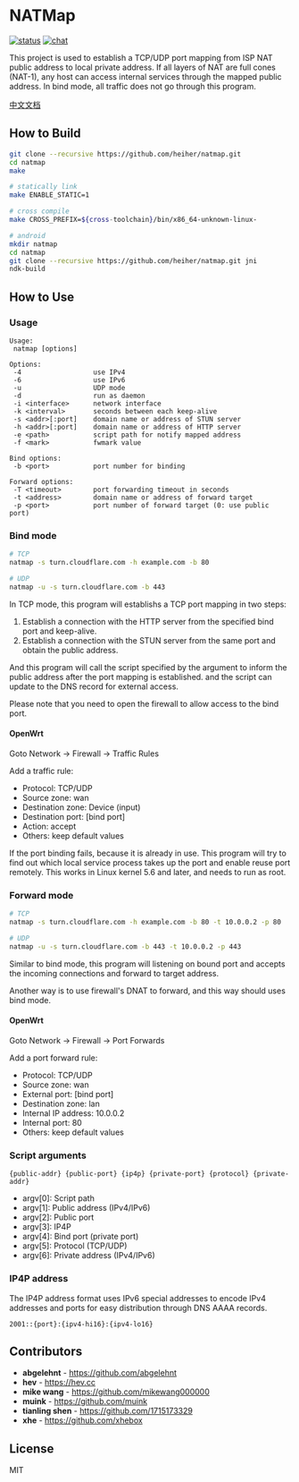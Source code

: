 # NATMap

[![status](https://github.com/heiher/natmap/actions/workflows/build.yaml/badge.svg?branch=master&event=push)](https://github.com/heiher/natmap)
[![chat](https://github.com/heiher/natmap/raw/master/.github/badges/telegram.svg)](https://t.me/hellonatter)

This project is used to establish a TCP/UDP port mapping from ISP NAT public
address to local private address. If all layers of NAT are full cones (NAT-1),
any host can access internal services through the mapped public address. In bind
mode, all traffic does not go through this program.

[中文文档](https://github.com/heiher/natmap/wiki)

## How to Build

```bash
git clone --recursive https://github.com/heiher/natmap.git
cd natmap
make

# statically link
make ENABLE_STATIC=1

# cross compile
make CROSS_PREFIX=${cross-toolchain}/bin/x86_64-unknown-linux-

# android
mkdir natmap
cd natmap
git clone --recursive https://github.com/heiher/natmap.git jni
ndk-build
```

## How to Use

### Usage

```
Usage:
 natmap [options]

Options:
 -4                  use IPv4
 -6                  use IPv6
 -u                  UDP mode
 -d                  run as daemon
 -i <interface>      network interface
 -k <interval>       seconds between each keep-alive
 -s <addr>[:port]    domain name or address of STUN server
 -h <addr>[:port]    domain name or address of HTTP server
 -e <path>           script path for notify mapped address
 -f <mark>           fwmark value

Bind options:
 -b <port>           port number for binding

Forward options:
 -T <timeout>        port forwarding timeout in seconds
 -t <address>        domain name or address of forward target
 -p <port>           port number of forward target (0: use public port)
```

### Bind mode

```bash
# TCP
natmap -s turn.cloudflare.com -h example.com -b 80

# UDP
natmap -u -s turn.cloudflare.com -b 443
```

In TCP mode, this program will establishs a TCP port mapping in two steps:

1. Establish a connection with the HTTP server from the specified bind port and
keep-alive.
2. Establish a connection with the STUN server from the same port and obtain the
public address.

And this program will call the script specified by the argument to inform the
public address after the port mapping is established. and the script can update
to the DNS record for external access.

Please note that you need to open the firewall to allow access to the bind port.

#### OpenWrt

Goto Network -> Firewall -> Traffic Rules

Add a traffic rule:

* Protocol: TCP/UDP
* Source zone: wan
* Destination zone: Device (input)
* Destination port: [bind port]
* Action: accept
* Others: keep default values

If the port binding fails, because it is already in use. This program will try
to find out which local service process takes up the port and enable reuse port
remotely. This works in Linux kernel 5.6 and later, and needs to run as root.

### Forward mode

```bash
# TCP
natmap -s turn.cloudflare.com -h example.com -b 80 -t 10.0.0.2 -p 80

# UDP
natmap -u -s turn.cloudflare.com -b 443 -t 10.0.0.2 -p 443
```

Similar to bind mode, this program will listening on bound port and accepts the
incoming connections and forward to target address.

Another way is to use firewall's DNAT to forward, and this way should uses bind
mode.

#### OpenWrt

Goto Network -> Firewall -> Port Forwards

Add a port forward rule:

* Protocol: TCP/UDP
* Source zone: wan
* External port: [bind port]
* Destination zone: lan
* Internal IP address: 10.0.0.2
* Internal port: 80
* Others: keep default values

### Script arguments

```
{public-addr} {public-port} {ip4p} {private-port} {protocol} {private-addr}
```

* argv[0]: Script path
* argv[1]: Public address (IPv4/IPv6)
* argv[2]: Public port
* argv[3]: IP4P
* argv[4]: Bind port (private port)
* argv[5]: Protocol (TCP/UDP)
* argv[6]: Private address (IPv4/IPv6)

### IP4P address

The IP4P address format uses IPv6 special addresses to encode IPv4 addresses and
ports for easy distribution through DNS AAAA records.

```
2001::{port}:{ipv4-hi16}:{ipv4-lo16}
```

## Contributors
* **abgelehnt** - https://github.com/abgelehnt
* **hev** - https://hev.cc
* **mike wang** - https://github.com/mikewang000000
* **muink** - https://github.com/muink
* **tianling shen** - https://github.com/1715173329
* **xhe** - https://github.com/xhebox

## License
MIT
